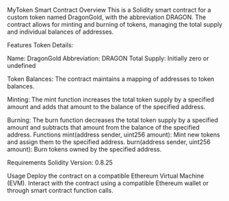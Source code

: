 MyToken Smart Contract Overview This is a Solidity smart contract for a custom token named DragonGold, with the abbreviation DRAGON. The contract allows for minting and burning of tokens, managing the total supply and individual balances of addresses.

Features Token Details:

Name: DragonGold Abbreviation: DRAGON Total Supply: Initially zero or undefined 

Token Balances:
The contract maintains a mapping of addresses to token balances. 

Minting:
The mint function increases the total token supply by a specified amount and adds that amount to the balance of the specified address. 

Burning:
The burn function decreases the total token supply by a specified amount and subtracts that amount from the balance of the specified address. Functions mint(address sender, uint256 amount): Mint new tokens and assign them to the specified address. burn(address sender, uint256 amount): Burn tokens owned by the specified address. 

Requirements Solidity Version: 0.8.25

Usage Deploy the contract on a compatible Ethereum Virtual Machine (EVM). Interact with the contract using a compatible Ethereum wallet or through smart contract function calls.
